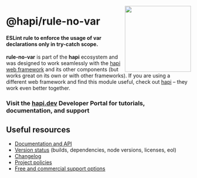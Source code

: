 <a href="http://hapijs.com"><img src="https://raw.githubusercontent.com/hapijs/assets/master/images/family.png" width="180px" align="right" /></a>

# @hapi/rule-no-var

#### ESLint rule to enforce the usage of var declarations only in try-catch scope.

**rule-no-var** is part of the **hapi** ecosystem and was designed to work seamlessly with the [hapi web framework](https://hapi.dev) and its other components (but works great on its own or with other frameworks). If you are using a different web framework and find this module useful, check out [hapi](https://hapi.dev) – they work even better together.

### Visit the [hapi.dev](https://hapi.dev) Developer Portal for tutorials, documentation, and support

## Useful resources

- [Documentation and API](https://hapi.dev/family/rule-no-var/)
- [Version status](https://hapi.dev/resources/status/#rule-no-var) (builds, dependencies, node versions, licenses, eol)
- [Changelog](https://hapi.dev/family/rule-no-var/changelog/)
- [Project policies](https://hapi.dev/policies/)
- [Free and commercial support options](https://hapi.dev/support/)
